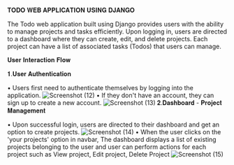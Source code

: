 𝐓𝐎𝐃𝐎 𝐖𝐄𝐁 𝐀𝐏𝐏𝐋𝐈𝐂𝐀𝐓𝐈𝐎𝐍 𝐔𝐒𝐈𝐍𝐆 𝐃𝐉𝐀𝐍𝐆𝐎

The Todo web application built using Django provides users with the ability to manage projects and tasks efficiently. Upon logging in, users are directed to a dashboard where they can create, edit, and delete projects. Each project can have a list of associated tasks (Todos) that users can manage.

𝐔𝐬𝐞𝐫 𝐈𝐧𝐭𝐞𝐫𝐚𝐜𝐭𝐢𝐨𝐧 𝐅𝐥𝐨𝐰

𝟏.𝐔𝐬𝐞𝐫 𝐀𝐮𝐭𝐡𝐞𝐧𝐭𝐢𝐜𝐚𝐭𝐢𝐨𝐧

• Users first need to authenticate themselves by logging into the application.
![Screenshot (12)](https://github.com/habilkareem/ToDo-webapplication/assets/148938915/ddc01f61-8282-4185-99c0-3e6a42e79eca)
• If they don't have an account, they can sign up to create a new account.
![Screenshot (13)](https://github.com/habilkareem/ToDo-webapplication/assets/148938915/0c8bf11e-fe6a-434a-9967-e13074c8f9be)
𝟐.𝐃𝐚𝐬𝐡𝐛𝐨𝐚𝐫𝐝 - 𝐏𝐫𝐨𝐣𝐞𝐜𝐭 𝐌𝐚𝐧𝐚𝐠𝐞𝐦𝐞𝐧𝐭

• Upon successful login, users are directed to their dashboard and get an option to create projects.
![Screenshot (14)](https://github.com/habilkareem/ToDo-webapplication/assets/148938915/d20860ad-c423-4dd4-8ae8-7d6658fde564)
• When the user clicks on the 'your projects' option in navbar, The dashboard displays a list of existing projects belonging to the user and user can perform actions for each project such as View project, Edit project, Delete Project
![Screenshot (15)](https://github.com/habilkareem/ToDo-webapplication/assets/148938915/51399fc5-0da0-459a-8058-04b75137144c)


